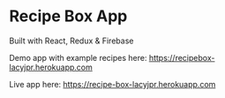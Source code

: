 # Recipe Box App

Built with React, Redux & Firebase

Demo app with example recipes here: https://recipebox-lacyjpr.herokuapp.com

Live app here: https://recipe-box-lacyjpr.herokuapp.com

